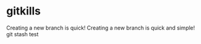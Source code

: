 # gitkills
Creating a new branch is quick!
Creating a new branch is quick and simple!
git stash test
